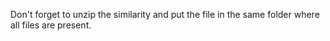 Don't forget to unzip the similarity and put the file in the same folder where all files are present.
